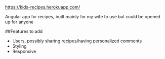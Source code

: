 https://kids-recipes.herokuapp.com/

Angular app for recipes, built mainly for my wife to use but could be opened up for anyone

##Features to add
 - Users, possibly sharing recipes/having personalized comments
 - Styling
 - Responsive
